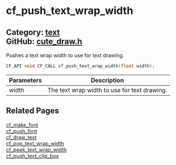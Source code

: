 [](../header.md ':include')

# cf_push_text_wrap_width

Category: [text](/api_reference?id=text)  
GitHub: [cute_draw.h](https://github.com/RandyGaul/cute_framework/blob/master/include/cute_draw.h)  
---

Pushes a text wrap width to use for text drawing.

```cpp
CF_API void CF_CALL cf_push_text_wrap_width(float width);
```

Parameters | Description
--- | ---
width | The text wrap width to use for text drawing.

## Related Pages

[cf_make_font](/text/cf_make_font.md)  
[cf_push_font](/text/cf_push_font.md)  
[cf_draw_text](/text/cf_draw_text.md)  
[cf_pop_text_wrap_width](/text/cf_pop_text_wrap_width.md)  
[cf_peek_text_wrap_width](/text/cf_peek_text_wrap_width.md)  
[cf_push_text_clip_box](/text/cf_push_text_clip_box.md)  
